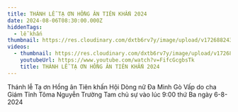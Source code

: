 ```yaml
---
title: THÁNH LỄ TẠ ƠN HỒNG ÂN TIÊN KHẤN 2024
date: 2024-08-06T08:30:00.000Z
hiddenTags:
  - lễ khấn
thumbnail: https://res.cloudinary.com/dxtb6rv7y/image/upload/v1726882433/tien_khan_2024_lheaow.jpg
videos:
  - thumbnail: https://res.cloudinary.com/dxtb6rv7y/image/upload/v1726882433/tien_khan_2024_lheaow.jpg
    youtubeUrl: https://www.youtube.com/watch?v=FifcGcgbsTk
    title: THÁNH LỄ TẠ ƠN HỒNG ÂN TIÊN KHẤN 2024
---
```

Thánh lễ Tạ ơn Hồng ân Tiên khấn Hội Dòng nữ Đa Minh Gò Vấp do cha Giám Tỉnh Tôma Nguyễn Trường Tam chủ sự vào lúc 9:00 thứ Ba ngày 6-8-2024
